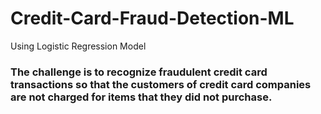 # Credit-Card-Fraud-Detection-ML
Using Logistic Regression Model

### The challenge is to recognize fraudulent credit card transactions so that the customers of credit card companies are not charged for items that they did not purchase.
